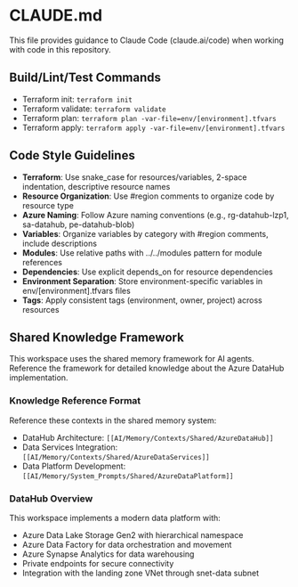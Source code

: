 # CLAUDE.md

This file provides guidance to Claude Code (claude.ai/code) when working with code in this repository.

## Build/Lint/Test Commands
- Terraform init: `terraform init`
- Terraform validate: `terraform validate`
- Terraform plan: `terraform plan -var-file=env/[environment].tfvars`
- Terraform apply: `terraform apply -var-file=env/[environment].tfvars`

## Code Style Guidelines
- **Terraform**: Use snake_case for resources/variables, 2-space indentation, descriptive resource names
- **Resource Organization**: Use #region comments to organize code by resource type
- **Azure Naming**: Follow Azure naming conventions (e.g., rg-datahub-lzp1, sa-datahub, pe-datahub-blob)
- **Variables**: Organize variables by category with #region comments, include descriptions
- **Modules**: Use relative paths with ../../modules pattern for module references
- **Dependencies**: Use explicit depends_on for resource dependencies
- **Environment Separation**: Store environment-specific variables in env/[environment].tfvars files
- **Tags**: Apply consistent tags (environment, owner, project) across resources

## Shared Knowledge Framework
This workspace uses the shared memory framework for AI agents. Reference the framework for detailed knowledge about the Azure DataHub implementation.

### Knowledge Reference Format
Reference these contexts in the shared memory system:
- DataHub Architecture: `[[AI/Memory/Contexts/Shared/AzureDataHub]]`
- Data Services Integration: `[[AI/Memory/Contexts/Shared/AzureDataServices]]`
- Data Platform Development: `[[AI/Memory/System_Prompts/Shared/AzureDataPlatform]]`

### DataHub Overview
This workspace implements a modern data platform with:
- Azure Data Lake Storage Gen2 with hierarchical namespace
- Azure Data Factory for data orchestration and movement
- Azure Synapse Analytics for data warehousing
- Private endpoints for secure connectivity
- Integration with the landing zone VNet through snet-data subnet